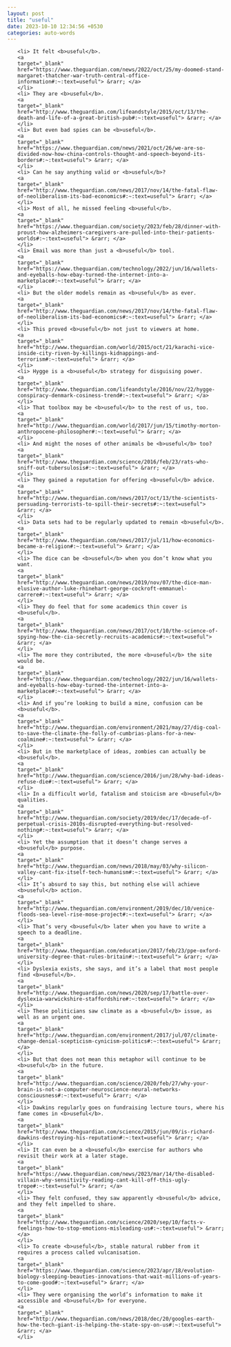 ```yaml
---
layout: post
title: "useful"
date: 2023-10-10 12:34:56 +0530
categories: auto-words
---
```

<ol>

    <li> It felt <b>useful</b>.
    <a 
    target="_blank" 
    href="https://www.theguardian.com/news/2022/oct/25/my-doomed-stand-margaret-thatcher-war-truth-central-office-information#:~:text=useful"> &rarr; </a>
    </li>
    <li> They are <b>useful</b>.
    <a 
    target="_blank" 
    href="http://www.theguardian.com/lifeandstyle/2015/oct/13/the-death-and-life-of-a-great-british-pub#:~:text=useful"> &rarr; </a>
    </li>
    <li> But even bad spies can be <b>useful</b>.
    <a 
    target="_blank" 
    href="https://www.theguardian.com/news/2021/oct/26/we-are-so-divided-now-how-china-controls-thought-and-speech-beyond-its-borders#:~:text=useful"> &rarr; </a>
    </li>
    <li> Can he say anything valid or <b>useful</b>?
    <a 
    target="_blank" 
    href="http://www.theguardian.com/news/2017/nov/14/the-fatal-flaw-of-neoliberalism-its-bad-economics#:~:text=useful"> &rarr; </a>
    </li>
    <li> Most of all, he missed feeling <b>useful</b>.
    <a 
    target="_blank" 
    href="https://www.theguardian.com/society/2023/feb/28/dinner-with-proust-how-alzheimers-caregivers-are-pulled-into-their-patients-worlds#:~:text=useful"> &rarr; </a>
    </li>
    <li> Email was more than just a <b>useful</b> tool.
    <a 
    target="_blank" 
    href="https://www.theguardian.com/technology/2022/jun/16/wallets-and-eyeballs-how-ebay-turned-the-internet-into-a-marketplace#:~:text=useful"> &rarr; </a>
    </li>
    <li> But the older models remain as <b>useful</b> as ever.
    <a 
    target="_blank" 
    href="http://www.theguardian.com/news/2017/nov/14/the-fatal-flaw-of-neoliberalism-its-bad-economics#:~:text=useful"> &rarr; </a>
    </li>
    <li> This proved <b>useful</b> not just to viewers at home.
    <a 
    target="_blank" 
    href="http://www.theguardian.com/world/2015/oct/21/karachi-vice-inside-city-riven-by-killings-kidnappings-and-terrorism#:~:text=useful"> &rarr; </a>
    </li>
    <li> Hygge is a <b>useful</b> strategy for disguising power.
    <a 
    target="_blank" 
    href="http://www.theguardian.com/lifeandstyle/2016/nov/22/hygge-conspiracy-denmark-cosiness-trend#:~:text=useful"> &rarr; </a>
    </li>
    <li> That toolbox may be <b>useful</b> to the rest of us, too.
    <a 
    target="_blank" 
    href="http://www.theguardian.com/world/2017/jun/15/timothy-morton-anthropocene-philosopher#:~:text=useful"> &rarr; </a>
    </li>
    <li> And might the noses of other animals be <b>useful</b> too?
    <a 
    target="_blank" 
    href="http://www.theguardian.com/science/2016/feb/23/rats-who-sniff-out-tubersulosis#:~:text=useful"> &rarr; </a>
    </li>
    <li> They gained a reputation for offering <b>useful</b> advice.
    <a 
    target="_blank" 
    href="http://www.theguardian.com/news/2017/oct/13/the-scientists-persuading-terrorists-to-spill-their-secrets#:~:text=useful"> &rarr; </a>
    </li>
    <li> Data sets had to be regularly updated to remain <b>useful</b>.
    <a 
    target="_blank" 
    href="http://www.theguardian.com/news/2017/jul/11/how-economics-became-a-religion#:~:text=useful"> &rarr; </a>
    </li>
    <li> The dice can be <b>useful</b> when you don’t know what you want.
    <a 
    target="_blank" 
    href="http://www.theguardian.com/news/2019/nov/07/the-dice-man-elusive-author-luke-rhinehart-george-cockroft-emmanuel-carrere#:~:text=useful"> &rarr; </a>
    </li>
    <li> They do feel that for some academics thin cover is <b>useful</b>.
    <a 
    target="_blank" 
    href="http://www.theguardian.com/news/2017/oct/10/the-science-of-spying-how-the-cia-secretly-recruits-academics#:~:text=useful"> &rarr; </a>
    </li>
    <li> The more they contributed, the more <b>useful</b> the site would be.
    <a 
    target="_blank" 
    href="https://www.theguardian.com/technology/2022/jun/16/wallets-and-eyeballs-how-ebay-turned-the-internet-into-a-marketplace#:~:text=useful"> &rarr; </a>
    </li>
    <li> And if you’re looking to build a mine, confusion can be <b>useful</b>.
    <a 
    target="_blank" 
    href="http://www.theguardian.com/environment/2021/may/27/dig-coal-to-save-the-climate-the-folly-of-cumbrias-plans-for-a-new-coalmine#:~:text=useful"> &rarr; </a>
    </li>
    <li> But in the marketplace of ideas, zombies can actually be <b>useful</b>.
    <a 
    target="_blank" 
    href="http://www.theguardian.com/science/2016/jun/28/why-bad-ideas-refuse-die#:~:text=useful"> &rarr; </a>
    </li>
    <li> In a difficult world, fatalism and stoicism are <b>useful</b> qualities.
    <a 
    target="_blank" 
    href="http://www.theguardian.com/society/2019/dec/17/decade-of-perpetual-crisis-2010s-disrupted-everything-but-resolved-nothing#:~:text=useful"> &rarr; </a>
    </li>
    <li> Yet the assumption that it doesn’t change serves a <b>useful</b> purpose.
    <a 
    target="_blank" 
    href="http://www.theguardian.com/news/2018/may/03/why-silicon-valley-cant-fix-itself-tech-humanism#:~:text=useful"> &rarr; </a>
    </li>
    <li> It’s absurd to say this, but nothing else will achieve <b>useful</b> action.
    <a 
    target="_blank" 
    href="http://www.theguardian.com/environment/2019/dec/10/venice-floods-sea-level-rise-mose-project#:~:text=useful"> &rarr; </a>
    </li>
    <li> That’s very <b>useful</b> later when you have to write a speech to a deadline.
    <a 
    target="_blank" 
    href="http://www.theguardian.com/education/2017/feb/23/ppe-oxford-university-degree-that-rules-britain#:~:text=useful"> &rarr; </a>
    </li>
    <li> Dyslexia exists, she says, and it’s a label that most people find <b>useful</b>.
    <a 
    target="_blank" 
    href="http://www.theguardian.com/news/2020/sep/17/battle-over-dyslexia-warwickshire-staffordshire#:~:text=useful"> &rarr; </a>
    </li>
    <li> These politicians saw climate as a <b>useful</b> issue, as well as an urgent one.
    <a 
    target="_blank" 
    href="http://www.theguardian.com/environment/2017/jul/07/climate-change-denial-scepticism-cynicism-politics#:~:text=useful"> &rarr; </a>
    </li>
    <li> But that does not mean this metaphor will continue to be <b>useful</b> in the future.
    <a 
    target="_blank" 
    href="http://www.theguardian.com/science/2020/feb/27/why-your-brain-is-not-a-computer-neuroscience-neural-networks-consciousness#:~:text=useful"> &rarr; </a>
    </li>
    <li> Dawkins regularly goes on fundraising lecture tours, where his fame comes in <b>useful</b>.
    <a 
    target="_blank" 
    href="http://www.theguardian.com/science/2015/jun/09/is-richard-dawkins-destroying-his-reputation#:~:text=useful"> &rarr; </a>
    </li>
    <li> It can even be a <b>useful</b> exercise for authors who revisit their work at a later stage.
    <a 
    target="_blank" 
    href="https://www.theguardian.com/news/2023/mar/14/the-disabled-villain-why-sensitivity-reading-cant-kill-off-this-ugly-trope#:~:text=useful"> &rarr; </a>
    </li>
    <li> They felt confused, they saw apparently <b>useful</b> advice, and they felt impelled to share.
    <a 
    target="_blank" 
    href="http://www.theguardian.com/science/2020/sep/10/facts-v-feelings-how-to-stop-emotions-misleading-us#:~:text=useful"> &rarr; </a>
    </li>
    <li> To create <b>useful</b>, stable natural rubber from it requires a process called vulcanisation.
    <a 
    target="_blank" 
    href="https://www.theguardian.com/science/2023/apr/18/evolution-biology-sleeping-beauties-innovations-that-wait-millions-of-years-to-come-good#:~:text=useful"> &rarr; </a>
    </li>
    <li> They were organising the world’s information to make it accessible and <b>useful</b> for everyone.
    <a 
    target="_blank" 
    href="http://www.theguardian.com/news/2018/dec/20/googles-earth-how-the-tech-giant-is-helping-the-state-spy-on-us#:~:text=useful"> &rarr; </a>
    </li>